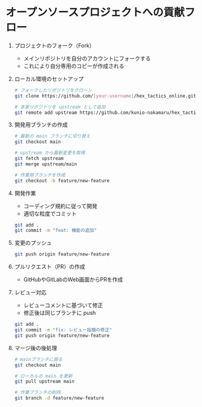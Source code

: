 # オープンソースプロジェクトへの貢献フロー

1. プロジェクトのフォーク（Fork）
   - メインリポジトリを自分のアカウントにフォークする
   - これにより自分専用のコピーが作成される

2. ローカル環境のセットアップ
   ```bash
   # フォークしたリポジトリをクローン
   git clone https://github.com/[your-username]/hex_tactics_online.git
   
   # 本家リポジトリを upstream として追加
   git remote add upstream https://github.com/kunio-nakamaru/hex_tactics_online.git
   ```

3. 開発用ブランチの作成
   ```bash
   # 最新の main ブランチに切り替え
   git checkout main
   
   # upstream から最新変更を取得
   git fetch upstream
   git merge upstream/main
   
   # 作業用ブランチを作成
   git checkout -b feature/new-feature
   ```

4. 開発作業
   - コーディング規約に従って開発
   - 適切な粒度でコミット
   ```bash
   git add .
   git commit -m "feat: 機能の追加"
   ```

5. 変更のプッシュ
   ```bash
   git push origin feature/new-feature
   ```

6. プルリクエスト（PR）の作成
   - GitHubやGitLabのWeb画面からPRを作成   

7. レビュー対応
   - レビューコメントに基づいて修正
   - 修正後は同じブランチに push
   ```bash
   git add .
   git commit -m "fix: レビュー指摘の修正"
   git push origin feature/new-feature
   ```

8. マージ後の後処理
   ```bash
   # mainブランチに戻る
   git checkout main
   
   # ローカルの main を更新
   git pull upstream main
   
   # 作業ブランチの削除
   git branch -d feature/new-feature
   ```
